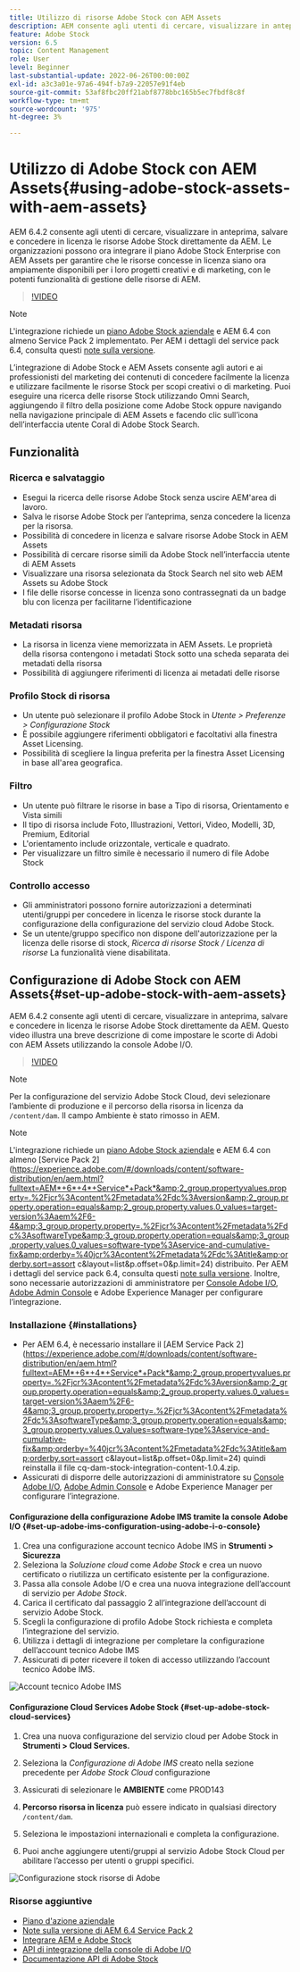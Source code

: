 ```yaml
---
title: Utilizzo di risorse Adobe Stock con AEM Assets
description: AEM consente agli utenti di cercare, visualizzare in anteprima, salvare e concedere in licenza le risorse Adobe Stock direttamente da AEM. Le organizzazioni possono ora integrare il piano Adobe Stock Enterprise con AEM Assets per garantire che le risorse concesse in licenza siano ora ampiamente disponibili per i loro progetti creativi e di marketing, con le potenti funzionalità di gestione delle risorse di AEM.
feature: Adobe Stock
version: 6.5
topic: Content Management
role: User
level: Beginner
last-substantial-update: 2022-06-26T00:00:00Z
exl-id: a3c3a01e-97a6-494f-b7a9-22057e91f4eb
source-git-commit: 53af8fbc20ff21abf8778bbc165b5ec7fbdf8c8f
workflow-type: tm+mt
source-wordcount: '975'
ht-degree: 3%

---
```


# Utilizzo di Adobe Stock con AEM Assets{#using-adobe-stock-assets-with-aem-assets}

AEM 6.4.2 consente agli utenti di cercare, visualizzare in anteprima, salvare e concedere in licenza le risorse Adobe Stock direttamente da AEM. Le organizzazioni possono ora integrare il piano Adobe Stock Enterprise con AEM Assets per garantire che le risorse concesse in licenza siano ora ampiamente disponibili per i loro progetti creativi e di marketing, con le potenti funzionalità di gestione delle risorse di AEM.

>[!VIDEO](https://video.tv.adobe.com/v/24678?quality=12&learn=on)

>[!NOTE]
>
>L&#39;integrazione richiede un [piano Adobe Stock aziendale](https://landing.adobe.com/en/na/products/creative-cloud/ctir-4625-stock-for-enterprise/index.html) e AEM 6.4 con almeno Service Pack 2 implementato. Per AEM i dettagli del service pack 6.4, consulta questi [note sulla versione](https://helpx.adobe.com/it/experience-manager/6-4/release-notes/sp-release-notes.html).

L’integrazione di Adobe Stock e AEM Assets consente agli autori e ai professionisti del marketing dei contenuti di concedere facilmente la licenza e utilizzare facilmente le risorse Stock per scopi creativi o di marketing. Puoi eseguire una ricerca delle risorse Stock utilizzando Omni Search, aggiungendo il filtro della posizione come Adobe Stock oppure navigando nella navigazione principale di AEM Assets e facendo clic sull’icona dell’interfaccia utente Coral di Adobe Stock Search.

## Funzionalità

### Ricerca e salvataggio

* Esegui la ricerca delle risorse Adobe Stock senza uscire AEM&#39;area di lavoro.
* Salva le risorse Adobe Stock per l’anteprima, senza concedere la licenza per la risorsa.
* Possibilità di concedere in licenza e salvare risorse Adobe Stock in AEM Assets
* Possibilità di cercare risorse simili da Adobe Stock nell’interfaccia utente di AEM Assets
* Visualizzare una risorsa selezionata da Stock Search nel sito web AEM Assets su Adobe Stock
* I file delle risorse concesse in licenza sono contrassegnati da un badge blu con licenza per facilitarne l’identificazione

### Metadati risorsa

* La risorsa in licenza viene memorizzata in AEM Assets. Le proprietà della risorsa contengono i metadati Stock sotto una scheda separata dei metadati della risorsa
* Possibilità di aggiungere riferimenti di licenza ai metadati delle risorse

### Profilo Stock di risorsa

* Un utente può selezionare il profilo Adobe Stock in *Utente > Preferenze > Configurazione Stock*
* È possibile aggiungere riferimenti obbligatori e facoltativi alla finestra Asset Licensing.
* Possibilità di scegliere la lingua preferita per la finestra Asset Licensing in base all&#39;area geografica.

### Filtro

* Un utente può filtrare le risorse in base a Tipo di risorsa, Orientamento e Vista simili
* Il tipo di risorsa include Foto, Illustrazioni, Vettori, Video, Modelli, 3D, Premium, Editorial
* L&#39;orientamento include orizzontale, verticale e quadrato.
* Per visualizzare un filtro simile è necessario il numero di file Adobe Stock

### Controllo accesso

* Gli amministratori possono fornire autorizzazioni a determinati utenti/gruppi per concedere in licenza le risorse stock durante la configurazione della configurazione del servizio cloud Adobe Stock.
* Se un utente/gruppo specifico non dispone dell&#39;autorizzazione per la licenza delle risorse di stock, *Ricerca di risorse Stock / Licenza di risorse* La funzionalità viene disabilitata.

## Configurazione di Adobe Stock con AEM Assets{#set-up-adobe-stock-with-aem-assets}

AEM 6.4.2 consente agli utenti di cercare, visualizzare in anteprima, salvare e concedere in licenza le risorse Adobe Stock direttamente da AEM. Questo video illustra una breve descrizione di come impostare le scorte di Adobi con AEM Assets utilizzando la console Adobe I/O.

>[!VIDEO](https://video.tv.adobe.com/v/25043?quality=12&learn=on)

>[!NOTE]
>
>Per la configurazione del servizio Adobe Stock Cloud, devi selezionare l’ambiente di produzione e il percorso della risorsa in licenza da `/content/dam`. Il campo Ambiente è stato rimosso in AEM.

>[!NOTE]
>
>L&#39;integrazione richiede un [piano Adobe Stock aziendale](https://landing.adobe.com/en/na/products/creative-cloud/ctir-4625-stock-for-enterprise/index.html) e AEM 6.4 con almeno [Service Pack 2](https://experience.adobe.com/#/downloads/content/software-distribution/en/aem.html?fulltext=AEM*+6*+4*+Service*+Pack*&amp;2_group.propertyvalues.property=.%2Fjcr%3Acontent%2Fmetadata%2Fdc%3Aversion&amp;2_group.property.operation=equals&amp;2_group.property.values.0_values=target-version%3Aaem%2F6-4&amp;3_group.property.property=.%2Fjcr%3Acontent%2Fmetadata%2Fdc%3AsoftwareType&amp;3_group.property.operation=equals&amp;3_group.property.values.0_values=software-type%3Aservice-and-cumulative-fix&amp;orderby=%40jcr%3Acontent%2Fmetadata%2Fdc%3Atitle&amp;orderby.sort=assort c&amp;layout=list&amp;p.offset=0&amp;p.limit=24) distribuito. Per AEM i dettagli del service pack 6.4, consulta questi [note sulla versione](https://helpx.adobe.com/it/experience-manager/6-4/release-notes/sp-release-notes.html). Inoltre, sono necessarie autorizzazioni di amministratore per [Console Adobe I/O](https://console.adobe.io/), [Adobe Admin Console](https://adminconsole.adobe.com/) e Adobe Experience Manager per configurare l’integrazione.

### Installazione {#installations}

* Per AEM 6.4, è necessario installare il [AEM Service Pack 2](https://experience.adobe.com/#/downloads/content/software-distribution/en/aem.html?fulltext=AEM*+6*+4*+Service*+Pack*&amp;2_group.propertyvalues.property=.%2Fjcr%3Acontent%2Fmetadata%2Fdc%3Aversion&amp;2_group.property.operation=equals&amp;2_group.property.values.0_values=target-version%3Aaem%2F6-4&amp;3_group.property.property=.%2Fjcr%3Acontent%2Fmetadata%2Fdc%3AsoftwareType&amp;3_group.property.operation=equals&amp;3_group.property.values.0_values=software-type%3Aservice-and-cumulative-fix&amp;orderby=%40jcr%3Acontent%2Fmetadata%2Fdc%3Atitle&amp;orderby.sort=assort c&amp;layout=list&amp;p.offset=0&amp;p.limit=24) quindi reinstalla il file cq-dam-stock-integration-content-1.0.4.zip.
* Assicurati di disporre delle autorizzazioni di amministratore su [Console Adobe I/O](https://console.adobe.io/), [Adobe Admin Console](https://adminconsole.adobe.com/) e Adobe Experience Manager per configurare l’integrazione.

#### Configurazione della configurazione Adobe IMS tramite la console Adobe I/O {#set-up-adobe-ims-configuration-using-adobe-i-o-console}

1. Crea una configurazione account tecnico Adobe IMS in **Strumenti > Sicurezza**
2. Seleziona la *Soluzione cloud* come *Adobe Stock* e crea un nuovo certificato o riutilizza un certificato esistente per la configurazione.
3. Passa alla console Adobe I/O e crea una nuova integrazione dell’account di servizio per *Adobe Stock*.
4. Carica il certificato dal passaggio 2 all’integrazione dell’account di servizio Adobe Stock.
5. Scegli la configurazione di profilo Adobe Stock richiesta e completa l’integrazione del servizio.
6. Utilizza i dettagli di integrazione per completare la configurazione dell’account tecnico Adobe IMS
7. Assicurati di poter ricevere il token di accesso utilizzando l’account tecnico Adobe IMS.

![Account tecnico Adobe IMS](assets/screen_shot_2018-10-22at12219pm.png)

#### Configurazione Cloud Services Adobe Stock {#set-up-adobe-stock-cloud-services}

1. Crea una nuova configurazione del servizio cloud per Adobe Stock in **Strumenti > Cloud Services.**
2. Seleziona la *Configurazione di Adobe IMS* creato nella sezione precedente per *Adobe Stock Cloud* configurazione

3. Assicurati di selezionare le **AMBIENTE** come PROD143
4. **Percorso risorsa in licenza** può essere indicato in qualsiasi directory `/content/dam`.
5. Seleziona le impostazioni internazionali e completa la configurazione.
6. Puoi anche aggiungere utenti/gruppi al servizio Adobe Stock Cloud per abilitare l’accesso per utenti o gruppi specifici.

![Configurazione stock risorse di Adobe](assets/screen_shot_2018-10-22at12425pm.png)

### Risorse aggiuntive

* [Piano d&#39;azione aziendale](https://landing.adobe.com/en/na/products/creative-cloud/ctir-4625-stock-for-enterprise/index.html)
* [Note sulla versione di AEM 6.4 Service Pack 2](https://experienceleague.adobe.com/docs/experience-manager-65/release-notes/release-notes.html?lang=it)
* [Integrare AEM e Adobe Stock](https://experienceleague.adobe.com/docs/experience-manager-65/assets/using/aem-assets-adobe-stock.html)
* [API di integrazione della console di Adobe I/O](https://www.adobe.io/apis/cloudplatform/console/authentication/gettingstarted.html)
* [Documentazione API di Adobe Stock](https://www.adobe.io/apis/creativecloud/stock/docs.html)
